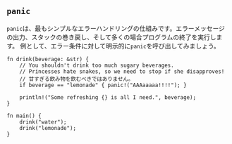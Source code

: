 ## `panic`

`panic`は、最もシンプルなエラーハンドリングの仕組みです。エラーメッセージの出力、スタックの巻き戻し、そして多くの場合プログラムの終了を実行します。
例として、エラー条件に対して明示的に`panic`を呼び出してみましょう。

    fn drink(beverage: &str) {
        // You shouldn't drink too much sugary beverages.
        // Princesses hate snakes, so we need to stop if she disapproves!
        // 甘すぎる飲み物を飲むべきではありません。
        if beverage == "lemonade" { panic!("AAAaaaaa!!!!"); }

        println!("Some refreshing {} is all I need.", beverage);
    }

    fn main() {
        drink("water");
        drink("lemonade");
    }


